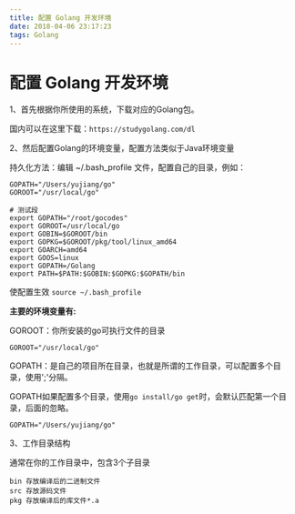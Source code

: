 ```yaml
---
title: 配置 Golang 开发环境
date: 2018-04-06 23:17:23
tags: Golang
---
```


# 配置 Golang 开发环境

1、首先根据你所使用的系统，下载对应的Golang包。

国内可以在这里下载：`https://studygolang.com/dl`

2、然后配置Golang的环境变量，配置方法类似于Java环境变量

持久化方法：编辑 ~/.bash_profile 文件，配置自己的目录，例如：

```
GOPATH="/Users/yujiang/go"
GOROOT="/usr/local/go"

# 测试段
export GOPATH="/root/gocodes"
export GOROOT=/usr/local/go
export GOBIN=$GOROOT/bin
export GOPKG=$GOROOT/pkg/tool/linux_amd64 
export GOARCH=amd64
export GOOS=linux
export GOPATH=/Golang
export PATH=$PATH:$GOBIN:$GOPKG:$GOPATH/bin
```

使配置生效
`source ~/.bash_profile`

**主要的环境变量有:**

GOROOT：你所安装的go可执行文件的目录

`GOROOT="/usr/local/go"`

GOPATH：是自己的项目所在目录，也就是所谓的工作目录，可以配置多个目录，使用';'分隔。

GOPATH如果配置多个目录，使用`go install/go get`时，会默认匹配第一个目录，后面的忽略。

`GOPATH="/Users/yujiang/go"`

3、工作目录结构

通常在你的工作目录中，包含3个子目录
```
bin 存放编译后的二进制文件
src 存放源码文件
pkg 存放编译后的库文件*.a
```
